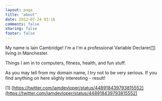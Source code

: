 ```yaml
---
layout: page
title: "about"
date: 2012-07-24 03:16
comments: false
sharing: false
footer: false
---
```

My name is Iain Cambridge! I'm a I'm a professional Variable Declarer[[1]](#cite-1) living in Manchester.


Things I am in to computers, fitness, health, and fun stuff. 

As you may tell from my domain name, I try not to be very serious. If you find anything on here slighly interesting - result!

<a name="cite-1"></a>
[1] [https://twitter.com/iamdevloper/status/448918439793815552](https://twitter.com/iamdevloper/status/448918439793815552) 
